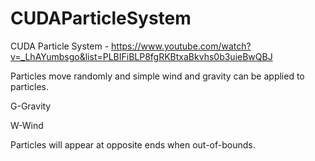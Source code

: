 # CUDAParticleSystem

CUDA Particle System - https://www.youtube.com/watch?v=_LhAYumbsgo&list=PLBIFiBLP8fgRKBtxaBkvhs0b3uieBwQBJ

Particles move randomly and simple wind and gravity can be applied to particles. 

G-Gravity 

W-Wind

Particles will appear at opposite ends when out-of-bounds.
